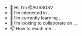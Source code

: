 - 👋 Hi, I’m @AGSSGSV
- 👀 I’m interested in ...
- 🌱 I’m currently learning ...
- 💞️ I’m looking to collaborate on ...
- 📫 How to reach me ...

<!---
AGSSGSV/AGSSGSV is a ✨ special ✨ repository because its `README.md` (this file) appears on your GitHub profile.
You can click the Preview link to take a look at your changes.
--->
